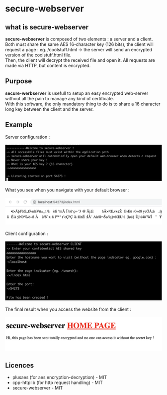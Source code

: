 # secure-webserver
## what is secure-webserver
**secure-webserver** is composed of two elements : a server and a client.</br>
Both must share the same AES 16-character key (126 bits), the client will request a page : eg. /coolstuff.html -> the server will send an encrypted version of the coolstuff.html file.</br>
Then, the client will decrypt the received file and open it. All requests are made via HTTP, but content is encrypted.
## Purpose
**secure-werbserver** is usefull to setup an easy encrypted web-server without all the pain to manage any kind of certificate.</br>
With this software, the only mandatory thing to do is to share a 16 character long key between the client and the server.</br> 
## Example
Server configuration :
<br/><br/>
![Server conf](screenshot_server.png)
<br/><br/>
What you see when you navigate with your default browser :
<br/><br/>
![Server conf](screenshot_encrypted.png)
<br/><br/>
Client configuration :
<br/><br/>
![Server conf](screenshot_client.png)
<br/><br/>
The final result when you access the website from the client :
<br/><br/>
![Server conf](screenshot_result.png)
## Licences
- plusaes (for aes encryption-decryption) - MIT
- cpp-httplib (for http request handling) - MIT
- secure-webserver - MIT
